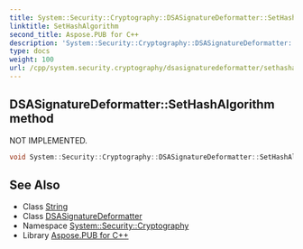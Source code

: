 ```yaml
---
title: System::Security::Cryptography::DSASignatureDeformatter::SetHashAlgorithm method
linktitle: SetHashAlgorithm
second_title: Aspose.PUB for C++
description: 'System::Security::Cryptography::DSASignatureDeformatter::SetHashAlgorithm method. NOT IMPLEMENTED in C++.'
type: docs
weight: 100
url: /cpp/system.security.cryptography/dsasignaturedeformatter/sethashalgorithm/
---
```

## DSASignatureDeformatter::SetHashAlgorithm method


NOT IMPLEMENTED.

```cpp
void System::Security::Cryptography::DSASignatureDeformatter::SetHashAlgorithm(String strName) override
```


## See Also

* Class [String](../../../system/string/)
* Class [DSASignatureDeformatter](../)
* Namespace [System::Security::Cryptography](../../)
* Library [Aspose.PUB for C++](../../../)
